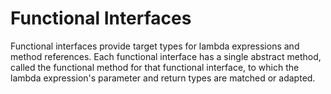 # Functional Interfaces

Functional interfaces provide target types for lambda expressions and method references. Each functional interface has a single abstract method, called the functional method for that functional interface, to which the lambda expression's parameter and return types are matched or adapted.
